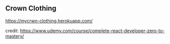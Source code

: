 ## Crown Clothing 
https://mycrwn-clothing.herokuapp.com/



credit: https://www.udemy.com/course/complete-react-developer-zero-to-mastery/
